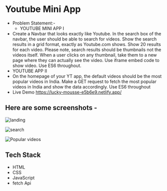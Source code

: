 # Youtube Mini App
* Problem Statement:- 
  * YOUTUBE MINI APP I
* Create a Navbar that looks exactly like Youtube.
In the search box of the navbar, the user should be able to search for videos.
Show the search results in a grid format, exactly as Youtube.com shows.
Show 20 results for each video.
Please note, search results should be thumbnails not the videos itself.
When a user clicks on any thumbnail, take them to a new page where they can actually see the video. Use iframe embed code to show video. Use ES6 throughout.
* YOUTUBE APP II 
* On the homepage of your YT app, the default videos should be the most popular videos in India.
Make a GET request to fetch the most popular videos in India and show the data accordingly.
Use ES6 throughout 
* Live Demo  https://lucky-mousse-e5b6e9.netlify.app/
## Here are some screenshots -

![landing](https://snipboard.io/6IjYgb.jpg)

![search](https://snipboard.io/yKOa8I.jpg)

![Popular videos](https://snipboard.io/7p6KTY.jpg)

## Tech Stack

* HTML
* CSS
* JavaScript
* fetch Api
